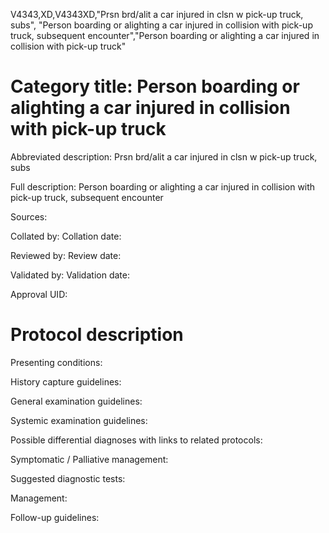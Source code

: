 V4343,XD,V4343XD,"Prsn brd/alit a car injured in clsn w pick-up truck, subs", "Person boarding or alighting a car injured in collision with pick-up truck, subsequent encounter","Person boarding or alighting a car injured in collision with pick-up truck"
# Category title: Person boarding or alighting a car injured in collision with pick-up truck

Abbreviated description: Prsn brd/alit a car injured in clsn w pick-up truck, subs

Full description: Person boarding or alighting a car injured in collision with pick-up truck, subsequent encounter

Sources:

Collated by:
Collation date:

Reviewed by:
Review date:

Validated by:
Validation date:

Approval UID:

# Protocol description

Presenting conditions:

History capture guidelines:

General examination guidelines:

Systemic examination guidelines:

Possible differential diagnoses with links to related protocols:

Symptomatic / Palliative management:

Suggested diagnostic tests:

Management:

Follow-up guidelines:
